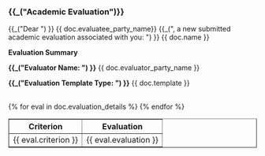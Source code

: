 <h3>{{_("Academic Evaluation")}}</h3>

<p>{{_("Dear ") }} {{ doc.evaluatee_party_name}} {{_(", a new submitted academic evaluation associated with you: ") }} {{ doc.name }}</p>

<b>Evaluation Summary</b><br>

<b>{{_("Evaluator Name: ") }}</b> {{ doc.evaluator_party_name }}<br>

<b>{{_("Evaluation Template Type: ") }}</b> {{ doc.template }}<br><br>

<table border=1 >
    <tr align="center">
        <th>Criterion</th>
        <th>Evaluation</th>
    </tr>
    {% for eval in doc.evaluation_details %}
        <tr align="center">
            <td> {{ eval.criterion }} </td>
            <td> {{ eval.evaluation }} </td>
        </tr>
    {% endfor %}
</table>